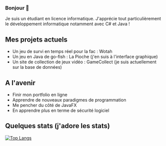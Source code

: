### Bonjour 👋

Je suis un étudiant en licence informatique. J'apprécie tout particulièrement le développement informatique notamment avec C# et Java !

## Mes projets actuels

- Un jeu de survi en temps réel pour la fac : Wotah
- Un jeu en Java de go-fish : La Pioche (j'en suis à l'interface graphique)
- Un site de collection de jeux vidéo : GameCollect (je suis actuellement sur la base de données)


## A l'avenir

- Finir mon portfolio en ligne
- Apprendre de nouveaux paradigmes de programmation
- Me pencher du côté de JavaFX
- En apprendre plus en terme de sécurité logiciel

## Quelques stats (j'adore les stats)
[![Top Langs](https://github-readme-stats.vercel.app/api/top-langs/?username=Julien-LG&layout=compact)](https://github.com/anuraghazra/github-readme-stats)


<!--
**Julien-LG/Julien-LG** is a ✨ _special_ ✨ repository because its `README.md` (this file) appears on your GitHub profile.

Here are some ideas to get you started:

- 🔭 I’m currently working on ...
- 🌱 I’m currently learning ...
- 👯 I’m looking to collaborate on ...
- 🤔 I’m looking for help with ...
- 💬 Ask me about ...
- 📫 How to reach me: ...
- 😄 Pronouns: ...
- ⚡ Fun fact: ...
-->
